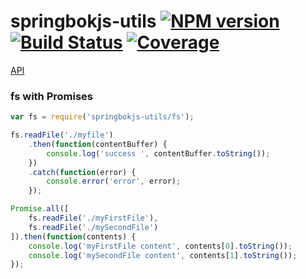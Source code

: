 # springbokjs-utils [![NPM version][npm-image]][npm-url] [![Build Status][build-status-image]][build-status-url] [![Coverage][coverage-image]][coverage-url]

[API](http://christophehurpeau.github.io/springbokjs-utils/docs/module-utils.html)

### fs with Promises

```js
var fs = require('springbokjs-utils/fs');

fs.readFile('./myfile')
    .then(function(contentBuffer) {
        console.log('success ', contentBuffer.toString());
    })
    .catch(function(error) {
        console.error('error', error);
    });

Promise.all([
    fs.readFile('./myFirstFile'),
    fs.readFile('./mySecondFile')
]).then(function(contents) {
    console.log('myFirstFile content', contents[0].toString());
    console.log('mySecondFile content', contents[1].toString());
});

```

[build-status-image]: https://drone.io/github.com/christophehurpeau/springbokjs-utils/status.png
[build-status-url]: https://drone.io/github.com/christophehurpeau/springbokjs-utils/latest
[npm-image]: https://img.shields.io/npm/v/springbokjs-utils.svg?style=flat
[npm-url]: https://npmjs.org/package/springbokjs-utils
[coverage-image]: http://img.shields.io/badge/coverage-73%-yellow.svg?style=flat
[coverage-url]: http://christophehurpeau.github.io/springbokjs-utils/docs/coverage.html
